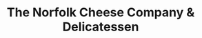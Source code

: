 ---
title: "The Norfolk Cheese Company & Delicatessen"
url: /downham-market/the-norfolk-cheese-company-und-delicatessen/
shop: Käse
---